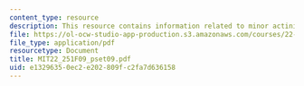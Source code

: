 ```yaml
---
content_type: resource
description: This resource contains information related to minor actinides.
file: https://ol-ocw-studio-app-production.s3.amazonaws.com/courses/22-251-systems-analysis-of-the-nuclear-fuel-cycle-fall-2009/e13296350ec2e202809fc2fa7d636158_MIT22_251F09_pset09.pdf
file_type: application/pdf
resourcetype: Document
title: MIT22_251F09_pset09.pdf
uid: e1329635-0ec2-e202-809f-c2fa7d636158
---
```

